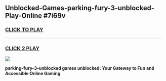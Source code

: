 
## Unblocked-Games-parking-fury-3-unblocked-Play-Online #7i69v
<h3>
<a href="https://news.freeplayer.one?title=parking-fury-3-unblocked&ref=3">CLICK TO PLAY</a></h3>
<hr>

<h3>
<a href="https://news.freeplayer.one?title=parking-fury-3-unblocked&ref=3">CLICK 2 PLAY</a>
  
</h3>

<a href="https://news.freeplayer.one?title=parking-fury-3-unblocked&ref=3"><img src="https://clearcache.store/games.png"></a>


**parking-fury-3-unblocked games unblocked: Your Gateway to Fun and Accessible Online Gaming**
